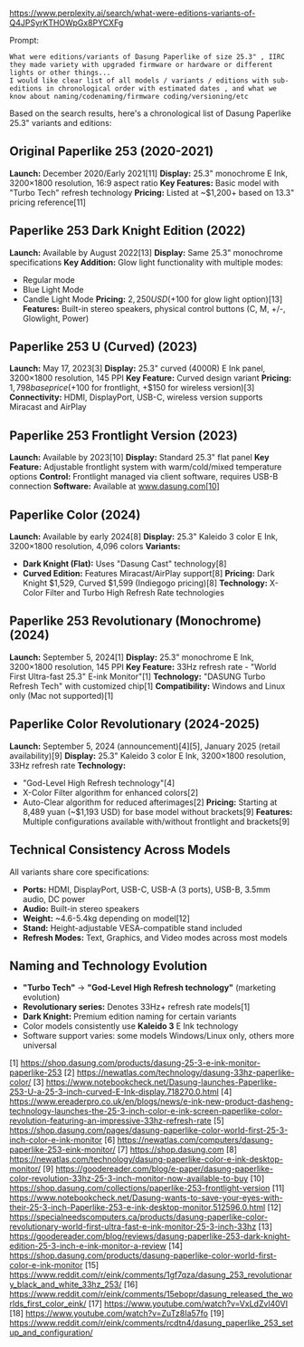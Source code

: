 <https://www.perplexity.ai/search/what-were-editions-variants-of-Q4JPSyrKTHOWpGx8PYCXFg>

Prompt:

```
What were editions/variants of Dasung Paperlike of size 25.3" , IIRC they made variety with upgraded firmware or hardware or different lights or other things...
I would like clear list of all models / variants / editions with sub-editions in chronological order with estimated dates , and what we know about naming/codenaming/firmware coding/versioning/etc
```

Based on the search results, here's a chronological list of Dasung Paperlike 25.3" variants and editions:

## **Original Paperlike 253 (2020-2021)**
**Launch:** December 2020/Early 2021[11]
**Display:** 25.3" monochrome E Ink, 3200×1800 resolution, 16:9 aspect ratio
**Key Features:** Basic model with "Turbo Tech" refresh technology
**Pricing:** Listed at ~$1,200+ based on 13.3" pricing reference[11]

## **Paperlike 253 Dark Knight Edition (2022)**
**Launch:** Available by August 2022[13]
**Display:** Same 25.3" monochrome specifications
**Key Addition:** Glow light functionality with multiple modes:
- Regular mode
- Blue Light Mode 
- Candle Light Mode
**Pricing:** $2,250 USD (+$100 for glow light option)[13]
**Features:** Built-in stereo speakers, physical control buttons (C, M, +/-, Glowlight, Power)

## **Paperlike 253 U (Curved) (2023)**
**Launch:** May 17, 2023[3]
**Display:** 25.3" curved (4000R) E Ink panel, 3200×1800 resolution, 145 PPI
**Key Feature:** Curved design variant
**Pricing:** $1,798 base price (+$100 for frontlight, +$150 for wireless version)[3]
**Connectivity:** HDMI, DisplayPort, USB-C, wireless version supports Miracast and AirPlay

## **Paperlike 253 Frontlight Version (2023)**
**Launch:** Available by 2023[10]
**Display:** Standard 25.3" flat panel
**Key Feature:** Adjustable frontlight system with warm/cold/mixed temperature options
**Control:** Frontlight managed via client software, requires USB-B connection
**Software:** Available at www.dasung.com[10]

## **Paperlike Color (2024)**
**Launch:** Available by early 2024[8]
**Display:** 25.3" Kaleido 3 color E Ink, 3200×1800 resolution, 4,096 colors
**Variants:**
- **Dark Knight (Flat):** Uses "Dasung Cast" technology[8]
- **Curved Edition:** Features Miracast/AirPlay support[8]
**Pricing:** Dark Knight $1,529, Curved $1,599 (Indiegogo pricing)[8]
**Technology:** X-Color Filter and Turbo High Refresh Rate technologies

## **Paperlike 253 Revolutionary (Monochrome) (2024)**
**Launch:** September 5, 2024[1]
**Display:** 25.3" monochrome E Ink, 3200×1800 resolution, 145 PPI
**Key Feature:** 33Hz refresh rate - "World First Ultra-fast 25.3" E-ink Monitor"[1]
**Technology:** "DASUNG Turbo Refresh Tech" with customized chip[1]
**Compatibility:** Windows and Linux only (Mac not supported)[1]

## **Paperlike Color Revolutionary (2024-2025)**
**Launch:** September 5, 2024 (announcement)[4][5], January 2025 (retail availability)[9]
**Display:** 25.3" Kaleido 3 color E Ink, 3200×1800 resolution, 33Hz refresh rate
**Technology:** 
- "God-Level High Refresh technology"[4]
- X-Color Filter algorithm for enhanced colors[2]
- Auto-Clear algorithm for reduced afterimages[2]
**Pricing:** Starting at 8,489 yuan (~$1,193 USD) for base model without brackets[9]
**Features:** Multiple configurations available with/without frontlight and brackets[9]

## **Technical Consistency Across Models**
All variants share core specifications:
- **Ports:** HDMI, DisplayPort, USB-C, USB-A (3 ports), USB-B, 3.5mm audio, DC power
- **Audio:** Built-in stereo speakers
- **Weight:** ~4.6-5.4kg depending on model[12]
- **Stand:** Height-adjustable VESA-compatible stand included
- **Refresh Modes:** Text, Graphics, and Video modes across most models

## **Naming and Technology Evolution**
- **"Turbo Tech"** → **"God-Level High Refresh technology"** (marketing evolution)
- **Revolutionary series:** Denotes 33Hz+ refresh rate models[1]
- **Dark Knight:** Premium edition naming for certain variants
- Color models consistently use **Kaleido 3** E Ink technology
- Software support varies: some models Windows/Linux only, others more universal

[1] https://shop.dasung.com/products/dasung-25-3-e-ink-monitor-paperlike-253
[2] https://newatlas.com/technology/dasung-33hz-paperlike-color/
[3] https://www.notebookcheck.net/Dasung-launches-Paperlike-253-U-a-25-3-inch-curved-E-Ink-display.718270.0.html
[4] https://www.ereaderpro.co.uk/en/blogs/news/e-ink-new-product-dasheng-technology-launches-the-25-3-inch-color-e-ink-screen-paperlike-color-revolution-featuring-an-impressive-33hz-refresh-rate
[5] https://shop.dasung.com/pages/dasung-paperlike-color-world-first-25-3-inch-color-e-ink-monitor
[6] https://newatlas.com/computers/dasung-paperlike-253-eink-monitor/
[7] https://shop.dasung.com
[8] https://newatlas.com/technology/dasung-paperlike-color-e-ink-desktop-monitor/
[9] https://goodereader.com/blog/e-paper/dasung-paperlike-color-revolution-33hz-25-3-inch-monitor-now-available-to-buy
[10] https://shop.dasung.com/collections/paperlike-253-frontlight-version
[11] https://www.notebookcheck.net/Dasung-wants-to-save-your-eyes-with-their-25-3-inch-Paperlike-253-e-ink-desktop-monitor.512596.0.html
[12] https://specialneedscomputers.ca/products/dasung-paperlike-color-revolutionary-world-first-ultra-fast-e-ink-monitor-25-3-inch-33hz
[13] https://goodereader.com/blog/reviews/dasung-paperlike-253-dark-knight-edition-25-3-inch-e-ink-monitor-a-review
[14] https://shop.dasung.com/products/dasung-paperlike-color-world-first-color-e-ink-monitor
[15] https://www.reddit.com/r/eink/comments/1gf7qza/dasung_253_revolutionary_black_and_white_33hz_253/
[16] https://www.reddit.com/r/eink/comments/15ebopr/dasung_released_the_worlds_first_color_eink/
[17] https://www.youtube.com/watch?v=VxLdZvl40VI
[18] https://www.youtube.com/watch?v=ZuTz8Ia57fo
[19] https://www.reddit.com/r/eink/comments/rcdtn4/dasung_paperlike_253_setup_and_configuration/
